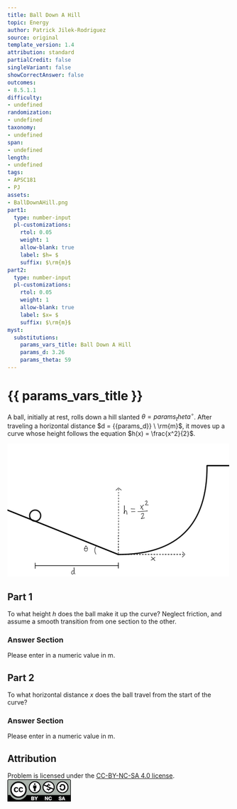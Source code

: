 ```yaml
---
title: Ball Down A Hill
topic: Energy
author: Patrick Jilek-Rodriguez
source: original
template_version: 1.4
attribution: standard
partialCredit: false
singleVariant: false
showCorrectAnswer: false
outcomes:
- 8.5.1.1
difficulty:
- undefined
randomization:
- undefined
taxonomy:
- undefined
span:
- undefined
length:
- undefined
tags:
- APSC181
- PJ
assets:
- BallDownAHill.png
part1:
  type: number-input
  pl-customizations:
    rtol: 0.05
    weight: 1
    allow-blank: true
    label: $h= $
    suffix: $\rm{m}$
part2:
  type: number-input
  pl-customizations:
    rtol: 0.05
    weight: 1
    allow-blank: true
    label: $x= $
    suffix: $\rm{m}$
myst:
  substitutions:
    params_vars_title: Ball Down A Hill
    params_d: 3.26
    params_theta: 59
---
```

# {{ params_vars_title }}
A ball, initially at rest, rolls down a hill slanted $\theta = {{params_theta}}^{\circ}$.
After traveling a horizontal distance $d = {{params_d}} \ \rm{m}$, it moves up a curve whose height follows the equation $h(x) = \frac{x^2}{2}$.

<img src="BallDownAHill.png" width=500 alt="A ball rolls down a hill slanted theta degrees up. At the end of that hill the path curves upwards." >

## Part 1

To what height $h$ does the ball make it up the curve?
Neglect friction, and assume a smooth transition from one section to the other.

### Answer Section

Please enter in a numeric value in m.

## Part 2

To what horizontal distance $x$ does the ball travel from the start of the curve?

### Answer Section

Please enter in a numeric value in m.

## Attribution

Problem is licensed under the [CC-BY-NC-SA 4.0 license](https://creativecommons.org/licenses/by-nc-sa/4.0/).<br> ![The Creative Commons 4.0 license requiring attribution-BY, non-commercial-NC, and share-alike-SA license.](https://raw.githubusercontent.com/firasm/bits/master/by-nc-sa.png)